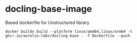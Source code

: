 # docling-base-image


Based dockerfile for Unstructured library

```
docker buildx build --platform linux/amd64,linux/arm64 -t ghcr.io/aurelio-labs/docling-base . -f Dockerfile --push
```
